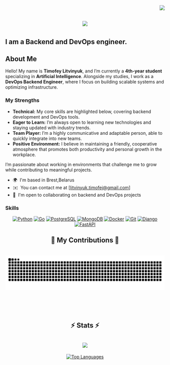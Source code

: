 
<img align="right" src="https://visitor-badge.laobi.icu/badge?page_id=4eburaWka.4eburaWka" />
<h1 align="center">
    <img src="https://readme-typing-svg.herokuapp.com/?font=Righteous&size=35&center=true&vCenter=true&width=500&height=70&duration=4000&lines=Hello!;+Welcome+to+my+profile!;" />
</h1>

I am a Backend and DevOps engineer.
--------------------------------------------------

## About Me

Hello! My name is **Timofey Litvinyuk**, and I’m currently a **4th-year student** specializing in **Artificial Intelligence**. Alongside my studies, I work as a **DevOps Backend Engineer**, where I focus on building scalable systems and optimizing infrastructure.

### My Strengths

- **Technical:** My core skills are highlighted below, covering backend development and DevOps tools.
- **Eager to Learn:** I’m always open to learning new technologies and staying updated with industry trends.
- **Team Player:** I’m a highly communicative and adaptable person, able to quickly integrate into new teams.
- **Positive Environment:** I believe in maintaining a friendly, cooperative atmosphere that promotes both productivity and personal growth in the workplace.

I’m passionate about working in environments that challenge me to grow while contributing to meaningful projects.


* 🌍  I'm based in Brest,Belarus
* ✉️  You can contact me at [litvinyuk.timofej@gmail.com]
* 🤝  I'm open to collaborating on backend and DevOps projects

### Skills

<p align="center">
  <a href="https://www.python.org/" target="_blank" rel="noreferrer"><img src="https://raw.githubusercontent.com/danielcranney/readme-generator/main/public/icons/skills/python-colored.svg" width="50" height="50" alt="Python" /></a>
  <a href="https://golang.org/" target="_blank" rel="noreferrer"><img src="https://raw.githubusercontent.com/danielcranney/readme-generator/main/public/icons/skills/go-colored.svg" width="50" height="50" alt="Go" /></a>
  <a href="https://www.postgresql.org/" target="_blank" rel="noreferrer"><img src="https://raw.githubusercontent.com/danielcranney/readme-generator/main/public/icons/skills/postgresql-colored.svg" width="50" height="50" alt="PostgreSQL" /></a>
  <a href="https://www.mongodb.com/" target="_blank" rel="noreferrer"><img src="https://raw.githubusercontent.com/danielcranney/readme-generator/main/public/icons/skills/mongodb-colored.svg" width="50" height="50" alt="MongoDB" /></a>
  <a href="https://www.docker.com/" target="_blank" rel="noreferrer"><img src="https://raw.githubusercontent.com/danielcranney/readme-generator/main/public/icons/skills/docker-colored.svg" width="50" height="50" alt="Docker" /></a>
  <a href="https://git-scm.com/" target="_blank" rel="noreferrer"><img src="https://raw.githubusercontent.com/danielcranney/readme-generator/main/public/icons/skills/git-colored.svg" width="50" height="50" alt="Git" /></a>
  <a href="https://www.djangoproject.com/" target="_blank" rel="noreferrer"><img src="https://raw.githubusercontent.com/danielcranney/readme-generator/main/public/icons/skills/django-colored.svg" width="50" height="50" alt="Django" /></a>
  <a href="https://fastapi.tiangolo.com/" target="_blank" rel="noreferrer"><img src="https://raw.githubusercontent.com/danielcranney/readme-generator/main/public/icons/skills/fastapi-colored.svg" width="50" height="50" alt="FastAPI" /></a>
</p>

<div align="center">
  <h2>🐍 My Contributions 🐍</h2>
  <br>
    <img alt="snake eating my contributions" src="https://github.com/4eburaWka/4eburaWka/blob/output/github-contribution-grid-snake-dark.svg" />    
  
  <br/><br/><br/>
</div>


<h2 align="center">⚡️ Stats ⚡️</h2>
<br>
<div align="center">
  <a href="http://www.github.com/4eburaWka">
    <img src="https://github-readme-streak-stats.herokuapp.com/?user=4eburaWka&stroke=22c55e&background=000000&ring=3382ed&fire=3382ed&currStreakNum=22c55e&currStreakLabel=3382ed&sideNums=22c55e&sideLabels=22c55e&dates=22c55e&hide_border=true" width="500" />
  </a>
  <br/><br/>
  <a href="https://github.com/4eburaWka">
    <img src="https://github-readme-stats.vercel.app/api/top-langs/?username=4eburaWka&langs_count=10&title_color=3382ed&text_color=22c55e&icon_color=facc15&bg_color=000000&hide_border=true&locale=en&custom_title=Top%20Languages" width="500" alt="Top Languages" />
  </a>
</div>

